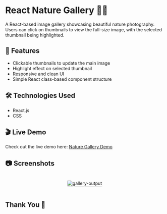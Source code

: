 # React Nature Gallery 🌿📸  

A React-based image gallery showcasing beautiful nature photography. Users can click on thumbnails to view the full-size image, with the selected thumbnail being highlighted.  

## 🚀 Features  
- Clickable thumbnails to update the main image  
- Highlight effect on selected thumbnail  
- Responsive and clean UI  
- Simple React class-based component structure  

## 🛠️ Technologies Used  
- React.js  
- CSS  

## 🎬 Live Demo  
Check out the live demo here: [Nature Gallery Demo](https://manojgallary.ccbp.tech/)

## 📷 Screenshots  

<br/>
<div style="text-align: center;">
<img src="https://assets.ccbp.in/frontend/content/react-js/gallery-output.gif" alt="gallery-output" style="max-width:70%;box-shadow:0 2.8px 2.2px rgba(0, 0, 0, 0.12)">
</div>
<br/>

## Thank You 💙
